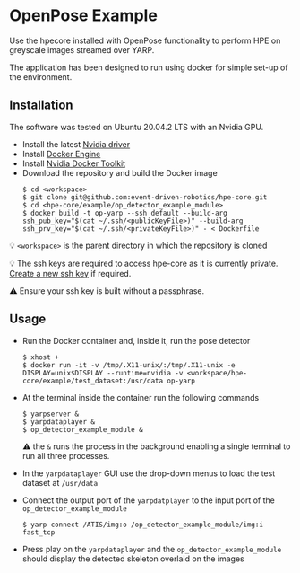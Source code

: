 # OpenPose Example
Use the hpecore installed with OpenPose functionality to perform HPE on greyscale images streamed over YARP.

The application has been designed to run using docker for simple set-up of the environment.

## Installation
The software was tested on Ubuntu 20.04.2 LTS with an Nvidia GPU.

- Install the latest [Nvidia driver](https://github.com/NVIDIA/nvidia-docker/wiki/Frequently-Asked-Questions#how-do-i-install-the-nvidia-driver)
- Install [Docker Engine](https://docs.docker.com/engine/install/ubuntu)
- Install [Nvidia Docker Toolkit](https://docs.nvidia.com/datacenter/cloud-native/container-toolkit/install-guide.html#docker)
- Download the repository and build the Docker image
    ```shell
    $ cd <workspace>
    $ git clone git@github.com:event-driven-robotics/hpe-core.git
    $ cd <hpe-core/example/op_detector_example_module>
    $ docker build -t op-yarp --ssh default --build-arg ssh_pub_key="$(cat ~/.ssh/<publicKeyFile>)" --build-arg ssh_prv_key="$(cat ~/.ssh/<privateKeyFile>)" - < Dockerfile
    ```
:bulb: `<workspace>` is the parent directory in which the repository is cloned

:bulb: The ssh keys are required to access hpe-core as it is currently private. [Create a new ssh key](https://docs.github.com/en/github/authenticating-to-github/connecting-to-github-with-ssh/generating-a-new-ssh-key-and-adding-it-to-the-ssh-agent) if required.

:warning: Ensure your ssh key is built without a passphrase.

## Usage
- Run the Docker container and, inside it, run the pose detector
    ```shell
    $ xhost +
    $ docker run -it -v /tmp/.X11-unix/:/tmp/.X11-unix -e DISPLAY=unix$DISPLAY --runtime=nvidia -v <workspace/hpe-core/example/test_dataset:/usr/data op-yarp
    ```
  
- At the terminal inside the container run the following commands
  ```shell 
  $ yarpserver &
  $ yarpdataplayer &
  $ op_detector_example_module &
  ```
  :warning: the `&` runs the process in the background enabling a single terminal to run all three processes.

- In the `yarpdataplayer` GUI use the drop-down menus to load the test dataset at `/usr/data`

- Connect the output port of the `yarpdatplayer` to the input port of the `op_detector_example_module`
  ```shell 
  $ yarp connect /ATIS/img:o /op_detector_example_module/img:i fast_tcp
  ```

- Press play on the `yarpdataplayer` and the `op_detector_example_module` should display the detected skeleton overlaid on the images
